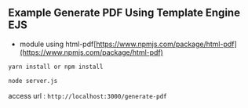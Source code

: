 ## Example Generate PDF Using Template Engine EJS

- module using html-pdf[https://www.npmjs.com/package/html-pdf](https://www.npmjs.com/package/html-pdf)

```sh
yarn install or npm install

node server.js
```

access url :
`http://localhost:3000/generate-pdf`